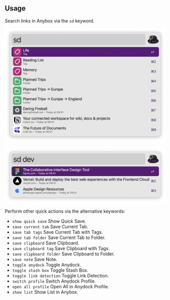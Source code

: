 ## Usage

Search links in Anybox via the `sd` keyword.

![Showing links](images/sd.png)

![Searching links](images/sdsearch.png)

Perform other quick actions via the alternative keywords:

* `show quick save` Show Quick Save.
* `save current tab` Save Current Tab.
* `save tab tags` Save Current Tab with Tags.
* `save tab folder` Save Current Tab to Folder.
* `save clipboard` Save Clipboard.
* `save clipboard tag` Save Clipboard with Tags.
* `save clipboard folder` Save Clipboard to Folder.
* `save note` Save Note.
* `toggle anydock` Toggle Anydock.
* `toggle stash box` Toggle Stash Box.
* `toggle link detection` Toggle Link Detection.
* `switch profile` Switch Anydock Profile.
* `open all profile` Open All in Anydock Profile.
* `show list` Show List in Anybox.
